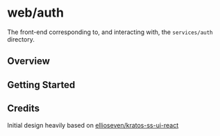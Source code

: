 # web/auth

The front-end corresponding to, and interacting with, the `services/auth` directory.

## Overview

## Getting Started

## Credits

Initial design heavily based on [ellioseven/kratos-ss-ui-react](https://github.com/ellioseven/kratos-ss-ui-react)
